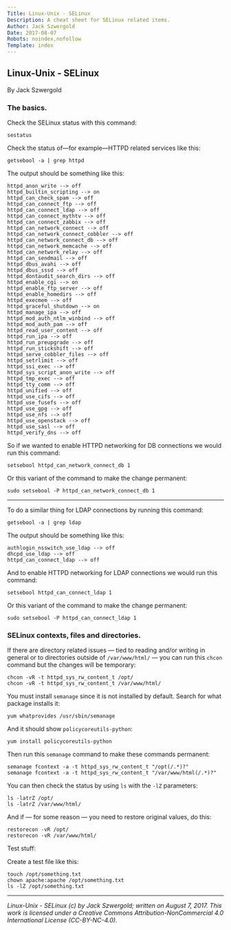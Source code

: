 ```yaml
---
Title: Linux-Unix - SELinux
Description: A cheat sheet for SELinux related items.
Author: Jack Szwergold
Date: 2017-08-07
Robots: noindex,nofollow
Template: index
---
```


## Linux-Unix - SELinux

By Jack Szwergold

### The basics.

Check the SELinux status with this command:

    sestatus

Check the status of—for example—HTTPD related services like this:

	getsebool -a | grep httpd

The output should be something like this:

	httpd_anon_write --> off
	httpd_builtin_scripting --> on
	httpd_can_check_spam --> off
	httpd_can_connect_ftp --> off
	httpd_can_connect_ldap --> off
	httpd_can_connect_mythtv --> off
	httpd_can_connect_zabbix --> off
	httpd_can_network_connect --> off
	httpd_can_network_connect_cobbler --> off
	httpd_can_network_connect_db --> off
	httpd_can_network_memcache --> off
	httpd_can_network_relay --> off
	httpd_can_sendmail --> off
	httpd_dbus_avahi --> off
	httpd_dbus_sssd --> off
	httpd_dontaudit_search_dirs --> off
	httpd_enable_cgi --> on
	httpd_enable_ftp_server --> off
	httpd_enable_homedirs --> off
	httpd_execmem --> off
	httpd_graceful_shutdown --> on
	httpd_manage_ipa --> off
	httpd_mod_auth_ntlm_winbind --> off
	httpd_mod_auth_pam --> off
	httpd_read_user_content --> off
	httpd_run_ipa --> off
	httpd_run_preupgrade --> off
	httpd_run_stickshift --> off
	httpd_serve_cobbler_files --> off
	httpd_setrlimit --> off
	httpd_ssi_exec --> off
	httpd_sys_script_anon_write --> off
	httpd_tmp_exec --> off
	httpd_tty_comm --> off
	httpd_unified --> off
	httpd_use_cifs --> off
	httpd_use_fusefs --> off
	httpd_use_gpg --> off
	httpd_use_nfs --> off
	httpd_use_openstack --> off
	httpd_use_sasl --> off
	httpd_verify_dns --> off

So if we wanted to enable HTTPD networking for DB connections we would run this command:

	setsebool httpd_can_network_connect_db 1

Or this variant of the command to make the change permanent:

	sudo setsebool -P httpd_can_network_connect_db 1

***

To do a similar thing for LDAP connections by running this command:

	getsebool -a | grep ldap

The output should be something like this:

	authlogin_nsswitch_use_ldap --> off
	dhcpd_use_ldap --> off
	httpd_can_connect_ldap --> off

And to enable HTTPD networking for LDAP connections we would run this command:

	setsebool httpd_can_connect_ldap 1

Or this variant of the command to make the change permanent:

	sudo setsebool -P httpd_can_connect_ldap 1

### SELinux contexts, files and directories.

If there are directory related issues — tied to reading and/or writing in general or to directories outside of `/var/www/html/` — you can run this `chcon` command but the changes will be temporary:

	chcon -vR -t httpd_sys_rw_content_t /opt/
	chcon -vR -t httpd_sys_rw_content_t /var/www/html/

You must install `semanage` since it is not installed by default. Search for what package installs it:

	yum whatprovides /usr/sbin/semanage

And it should show `policycoreutils-python`:

	yum install policycoreutils-python

Then run this `semanage` command to make these commands permanent:

	semanage fcontext -a -t httpd_sys_rw_content_t "/opt(/.*)?"
	semanage fcontext -a -t httpd_sys_rw_content_t "/var/www/html(/.*)?"

You can then check the status by using `ls` with the `-lZ` parameters:

	ls -latrZ /opt/
	ls -latrZ /var/www/html/

And if — for some reason — you need to restore original values, do this:

	restorecon -vR /opt/
	restorecon -vR /var/www/html/

Test stuff:

Create a test file like this:

	touch /opt/something.txt
	chown apache:apache /opt/something.txt
	ls -lZ /opt/something.txt

***

*Linux-Unix - SELinux (c) by Jack Szwergold; written on August 7, 2017. This work is licensed under a Creative Commons Attribution-NonCommercial 4.0 International License (CC-BY-NC-4.0).*
